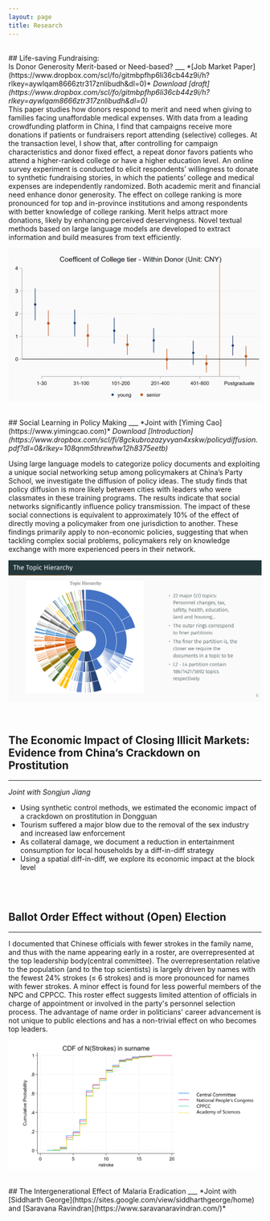```yaml
---
layout: page
title: Research
---
```

<br>
## Life-saving Fundraising:<br>Is Donor Generosity Merit-based or Need-based?
___
*[Job Market Paper](https://www.dropbox.com/scl/fo/gitmbpfhp6li36cb44z9i/h?rlkey=aywlqam8666ztr317znlibudh&dl=0)*  
<i>Download [draft](https://www.dropbox.com/scl/fo/gitmbpfhp6li36cb44z9i/h?rlkey=aywlqam8666ztr317znlibudh&dl=0)</i>

<br>
This paper studies how donors respond to merit and need when giving to families facing unaffordable medical expenses. With data from a leading crowdfunding platform in China, I find that campaigns receive more donations if patients or fundraisers report attending (selective) colleges. At the transaction level, I show that, after controlling for campaign characteristics and donor fixed effect, a repeat donor favors patients who attend a higher-ranked college or have a higher education level. An online survey experiment is conducted to elicit respondents’ willingness to donate to synthetic fundraising stories, in which the patients’ college and medical expenses are independently randomized. Both academic merit and financial need enhance donor generosity. The effect on college ranking is more pronounced for top and in-province institutions and among respondents with better knowledge of college ranking. Merit helps attract more donations, likely by enhancing perceived deservingness. Novel textual methods based on large language models are developed to extract information and build measures from text efficiently.
<br>

![Academic Merit Effect on Donation](/assets/coltier0918.png)

<br>
## Social Learning in Policy Making 
___
*Joint with [Yiming Cao](https://www.yimingcao.com)*  
<i>Download [Introduction](https://www.dropbox.com/scl/fi/8gckubrozazyvyan4xskw/policydiffusion.pdf?dl=0&rlkey=108qnm5threwhw12h8375eetb)</i>

Using large language models to categorize policy documents and exploiting a unique social networking setup among policymakers at China’s Party School, we investigate the diffusion of policy ideas. The study finds that policy diffusion is more likely between cities with leaders who were classmates in these training programs. The results indicate that social networks significantly influence policy transmission. The impact of these social connections is equivalent to approximately 10% of the effect of directly moving a policymaker from one jurisdiction to another. These findings primarily apply to non-economic policies, suggesting that when tackling complex social problems, policymakers rely on knowledge exchange with more experienced peers in their network.
<br> 

![Topic Hierarchy by BERT](/assets/the_topic_hierarchy.png)

<br>




## The Economic Impact of Closing Illicit Markets:<br> Evidence from China’s Crackdown on Prostitution
___
*Joint with Songjun Jiang*

* Using synthetic control methods, we estimated the economic impact of a crackdown on prostitution in Dongguan
* Tourism suffered a major blow due to the removal of the sex industry and increased law enforcement
* As collateral damage, we document a reduction in entertainment consumption for local households by a diff-in-diff strategy
* Using a spatial diff-in-diff, we explore its economic impact at the block level
<br>
<br>

## Ballot Order Effect without (Open) Election
___
I documented that Chinese officials with fewer strokes in the family name, and thus with the name appearing early in a roster, are overrepresented at the top leadership body(central committee). The overrepresentation relative to the population (and to the top scientists) is largely driven by names with the fewest 24% strokes (≤ 6 strokes) and is more pronounced for names with fewer strokes. A minor effect is found for less powerful members of the NPC and CPPCC. This roster effect suggests limited attention of officials in charge of appointment or involved in the party's personnel selection process. The advantage of name order in politicians' career advancement is not unique to public elections and has a non-trivial effect on who becomes top leaders.
<br>

![Roster Order Effect](/assets/roster_order_cdf.png)


<br>
## The Intergenerational Effect of Malaria Eradication 
___
*Joint with [Siddharth George](https://sites.google.com/view/siddharthgeorge/home) and [Saravana Ravindran](https://www.saravanaravindran.com/)*  





